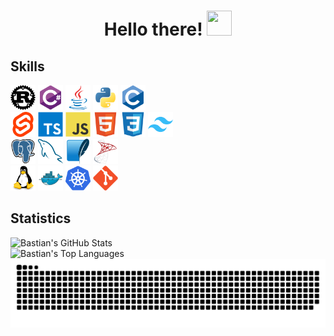 <h1 align="center">Hello there! <img src="https://raw.githubusercontent.com/MartinHeinz/MartinHeinz/master/wave.gif" width="40" height="40"></h1>

## Skills
<a href="https://www.rust-lang.org/" target="_blank" rel="noreferrer"> <img src="https://raw.githubusercontent.com/devicons/devicon/master/icons/rust/rust-original.svg" alt="Rust" width="40" height="40"/></a>
<a href="https://www.w3schools.com/cs/" target="_blank" rel="noreferrer"> <img src="https://raw.githubusercontent.com/devicons/devicon/master/icons/csharp/csharp-original.svg" alt="C Sharp" width="40" height="40"/></a>
<a href="https://www.java.com" target="_blank" rel="noreferrer"> <img src="https://raw.githubusercontent.com/devicons/devicon/master/icons/java/java-original.svg" alt="Java" width="40" height="40"/></a>
<a href="https://www.python.org/" target="_blank" rel="noreferrer"> <img src="https://raw.githubusercontent.com/devicons/devicon/master/icons/python/python-original.svg" alt="Python" width="40" height="40"/></a>
<a href="https://www.w3schools.com/c/" target="_blank" rel="noreferrer"> <img src="https://raw.githubusercontent.com/devicons/devicon/master/icons/c/c-original.svg" alt="C" width="40" height="40"/></a>
<br/>
<a href="https://svelte.dev/" target="_blank" rel="noreferrer"> <img src="https://raw.githubusercontent.com/devicons/devicon/master/icons/svelte/svelte-original.svg" alt="Svelte" width="40" height="40"/></a>
<a href="https://www.typescriptlang.org/" target="_blank" rel="noreferrer"> <img src="https://raw.githubusercontent.com/devicons/devicon/master/icons/typescript/typescript-original.svg" alt="TypeScript" width="40" height="40"/></a>
<a href="https://www.w3schools.com/js/DEFAULT.asp" target="_blank" rel="noreferrer"> <img src="https://raw.githubusercontent.com/devicons/devicon/master/icons/javascript/javascript-original.svg" alt="JavaScript" width="40" height="40"/></a>
<a href="https://www.w3schools.com/html/" target="_blank" rel="noreferrer"> <img src="https://raw.githubusercontent.com/devicons/devicon/master/icons/html5/html5-original.svg" alt="HTML5" width="40" height="40"/></a>
<a href="https://www.w3schools.com/Css/" target="_blank" rel="noreferrer"> <img src="https://raw.githubusercontent.com/devicons/devicon/master/icons/css3/css3-original.svg" alt="CSS3" width="40" height="40"/></a>
<a href="https://tailwindcss.com/" target="_blank" rel="noreferrer"> <img src="https://raw.githubusercontent.com/devicons/devicon/master/icons/tailwindcss/tailwindcss-original.svg" alt="Tailwind CSS" width="40" height="40"/></a>
<br/>
<a href="https://www.postgresql.org/" target="_blank" rel="noreferrer"> <img src="https://raw.githubusercontent.com/devicons/devicon/master/icons/postgresql/postgresql-original.svg" alt="PostgreSQL" width="40" height="40"/></a>
<a href="https://www.mysql.com/" target="_blank" rel="noreferrer"> <img src="https://raw.githubusercontent.com/devicons/devicon/master/icons/mysql/mysql-original.svg" alt="MySQL" width="40" height="40"/></a>
<a href="https://www.sqlite.org/" target="_blank" rel="noreferrer"> <img src="https://raw.githubusercontent.com/devicons/devicon/master/icons/sqlite/sqlite-original.svg" alt="SQLite" width="40" height="40"/></a>
<a href="https://en.wikipedia.org/wiki/Microsoft_SQL_Server" target="_blank" rel="noreferrer"> <img src="https://raw.githubusercontent.com/devicons/devicon/master/icons/microsoftsqlserver/microsoftsqlserver-original.svg" alt="Microsoft SQL Server" width="40" height="40"/></a>
<br/>
<a href="https://www.linux.org/" target="_blank" rel="noreferrer"> <img src="https://raw.githubusercontent.com/devicons/devicon/master/icons/linux/linux-original.svg" alt="Linux" width="40" height="40"/></a>
<a href="https://www.docker.com/" target="_blank" rel="noreferrer"> <img src="https://raw.githubusercontent.com/devicons/devicon/master/icons/docker/docker-original.svg" alt="Docker" width="40" height="40"/></a>
<a href="https://kubernetes.io/" target="_blank" rel="noreferrer"> <img src="https://raw.githubusercontent.com/devicons/devicon/master/icons/kubernetes/kubernetes-original.svg" alt="Kubernetes" width="40" height="40"/></a>
<a href="https://git-scm.com/" target="_blank" rel="noreferrer"> <img src="https://raw.githubusercontent.com/devicons/devicon/master/icons/git/git-original.svg" alt="Git" width="40" height="40"/></a>

## Statistics
![Bastian's GitHub Stats](https://github-readme-stats.vercel.app/api?username=BastianAsmussen&show_icons=true&theme=catppuccin_mocha&include_all_commits=true&count_private=true&hide_border=true)  
![Bastian's Top Languages](https://github-readme-stats.vercel.app/api/top-langs/?username=BastianAsmussen&theme=catppuccin_mocha&layout=compact&include_all_commits=true&hide_border=true)  
![Snake Animation](https://raw.githubusercontent.com/BastianAsmussen/BastianAsmussen/output/snake.svg)  

